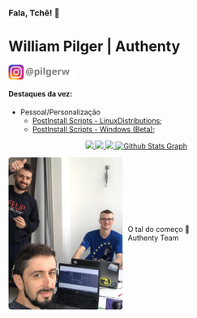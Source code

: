 


### Fala, Tchê! 👋

# William Pilger | Authenty

<a href="https://www.instagram.com/pilgerw" target="_blank" style="text-decoration: none; color: inherit;">
    <img src=".resources/insta_pilgerw.svg" alt="Instagram" style="height: 30px; vertical-align: middle; margin-right: 5px;">
</a>



#### Destaques da vez:
- Pessoal/Personalização
   - [PostInstall Scripts - LinuxDistributions](PostInstallScripts_LinuxShell);
   - [PostInstall Scripts - Windows (Beta)](PostInstallScripts_Windows);


<p align="center">
    <a href="https://github.com/williampilger" align="center" vertical-align="center">
        <img width="49%" src="https://github-readme-streak-stats.herokuapp.com?user=williampilger&theme=github-dark-blue&hide_border=true&date_format=M%20j%5B%2C%20Y%5D&background=00000000&stroke=055edb&border=055edb&fire=055edb&ring=055edb&sideLabels=39686F&currStreakLabel=39686F&currStreakNum=39686F"/>
        <img width="49%" src="https://github-readme-stats.vercel.app/api?username=williampilger&show_icons=true&theme=transparent&include_all_commits=true&count_private=true&hide_border=true"/>
        <img width="49%" src="https://github-readme-stats.vercel.app/api/top-langs/?username=williampilger&layout=compact&langs_count=7&theme=transparent&hide_border=true"/>
        <img width="49%" src="https://github-profile-summary-cards.vercel.app/api/cards/profile-details?username=williampilger&theme=github_dark&hide_border=true" alt="Github Stats Graph"/>
    </a>
</p>

<span href="https://www.instagram.com/pilgerw" target="_blank" style="text-decoration: none; color: inherit;display:flex;align-items:center;gap:5px;">
    <img src=".resources/authenty_team.jpg" alt="fotinho" style="height: 300px; vertical-align: middle; margin-right: 5px;border-radius:5px;">
    <p><span>O tal do começo 🤩 <br/> Authenty Team</span></p>
</span>